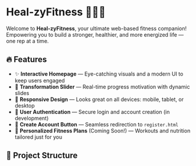 # Heal-zyFitness 🏋️‍♂️💪

Welcome to **Heal-zyFitness**, your ultimate web-based fitness companion!  
Empowering you to build a stronger, healthier, and more energized life — one rep at a time.

## 🔥 Features

- ✨ **Interactive Homepage** — Eye-catching visuals and a modern UI to keep users engaged
- 📸 **Transformation Slider** — Real-time progress motivation with dynamic slides
- 📱 **Responsive Design** — Looks great on all devices: mobile, tablet, or desktop
- 🧠 **User Authentication** — Secure login and account creation (in development)
- 🔗 **Create Account Button** — Seamless redirection to `register.html`
- 🎯 **Personalized Fitness Plans** (Coming Soon!) — Workouts and nutrition tailored just for you

## 📁 Project Structure

